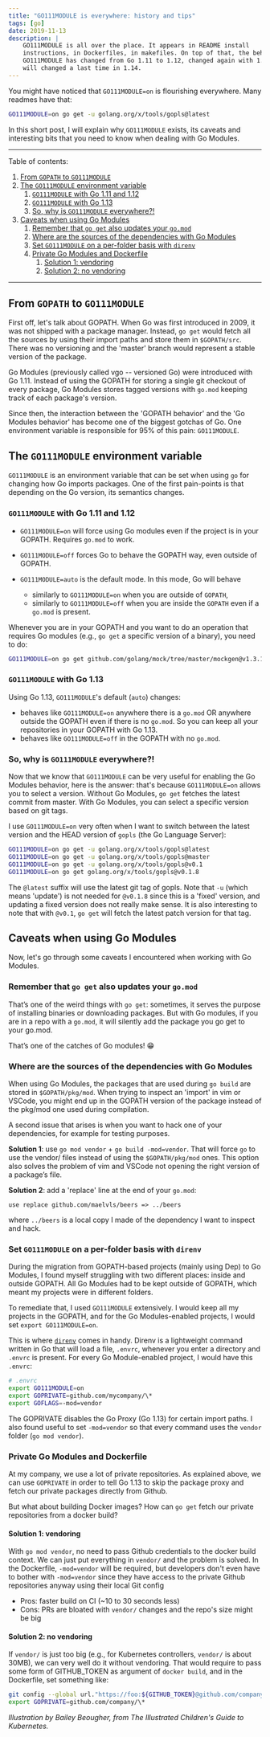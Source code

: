 ```yaml
---
title: "GO111MODULE is everywhere: history and tips"
tags: [go]
date: 2019-11-13
description: |
    GO111MODULE is all over the place. It appears in README install
    instructions, in Dockerfiles, in makefiles. On top of that, the behavior of
    GO111MODULE has changed from Go 1.11 to 1.12, changed again with 1.13 and
    will changed a last time in 1.14.
---
```


You might have noticed that `GO111MODULE=on` is flourishing everywhere.
Many readmes have that:

```sh
GO111MODULE=on go get -u golang.org/x/tools/gopls@latest
```

In this short post, I will explain why `GO111MODULE` exists, its caveats
and interesting bits that you need to know when dealing with Go Modules.

---

Table of contents:

1. [From `GOPATH` to `GO111MODULE`](#from-gopath-to-go111module)
2. [The `GO111MODULE` environment variable](#the-go111module-environment-variable)
   1. [`GO111MODULE` with Go 1.11 and 1.12](#go111module-with-go-111-and-112)
   2. [`GO111MODULE` with Go 1.13](#go111module-with-go-113)
   3. [So, why is `GO111MODULE` everywhere?!](#so-why-is-go111module-everywhere)
3. [Caveats when using Go Modules](#caveats-when-using-go-modules)
   1. [Remember that `go get` also updates your `go.mod`](#remember-that-go-get-also-updates-your-gomod)
   2. [Where are the sources of the dependencies with Go Modules](#where-are-the-sources-of-the-dependencies-with-go-modules)
   3. [Set `GO111MODULE` on a per-folder basis with `direnv`](#set-go111module-on-a-per-folder-basis-with-direnv)
   4. [Private Go Modules and Dockerfile](#private-go-modules-and-dockerfile)
      1. [Solution 1: vendoring](#solution-1-vendoring)
      2. [Solution 2: no vendoring](#solution-2-no-vendoring)

---

## From `GOPATH` to `GO111MODULE`

First off, let's talk about GOPATH. When Go was first introduced in 2009,
it was not shipped with a package manager. Instead, `go get` would fetch
all the sources by using their import paths and store them in
`$GOPATH/src`. There was no versioning and the 'master' branch would
represent a stable version of the package.

Go Modules (previously called vgo -- versioned Go) were introduced with Go
1.11. Instead of using the GOPATH for storing a single git checkout of
every package, Go Modules stores tagged versions with `go.mod` keeping
track of each package's version.

Since then, the interaction between the 'GOPATH behavior' and the 'Go
Modules behavior' has become one of the biggest gotchas of Go. One
environment variable is responsible for 95% of this pain: `GO111MODULE`.

## The `GO111MODULE` environment variable

`GO111MODULE` is an environment variable that can be set when using `go`
for changing how Go imports packages. One of the first pain-points is that
depending on the Go version, its semantics changes.

### `GO111MODULE` with Go 1.11 and 1.12

- `GO111MODULE=on` will force using Go modules even if the project is in
  your GOPATH. Requires `go.mod` to work.
- `GO111MODULE=off` forces Go to behave the GOPATH way, even outside of
  GOPATH.
- `GO111MODULE=auto` is the default mode. In this mode, Go will behave

  - similarly to `GO111MODULE=on` when you are outside of `GOPATH`,
  - similarly to `GO111MODULE=off` when you are inside the `GOPATH` even if
    a `go.mod` is present.

Whenever you are in your GOPATH and you want to do an operation that
requires Go modules (e.g., `go get` a specific version of a binary), you
need to do:

```sh
GO111MODULE=on go get github.com/golang/mock/tree/master/mockgen@v1.3.1
```

### `GO111MODULE` with Go 1.13

Using Go 1.13, `GO111MODULE`'s default (`auto`) changes:

- behaves like `GO111MODULE=on` anywhere there is a `go.mod` OR anywhere
  outside the GOPATH even if there is no `go.mod`. So you can keep all your
  repositories in your GOPATH with Go 1.13.
- behaves like `GO111MODULE=off` in the GOPATH with no `go.mod`.

### So, why is `GO111MODULE` everywhere?!

Now that we know that `GO111MODULE` can be very useful for enabling the Go
Modules behavior, here is the answer: that's because `GO111MODULE=on`
allows you to select a version. Without Go Modules, `go get` fetches the
latest commit from master. With Go Modules, you can select a specific
version based on git tags.

I use `GO111MODULE=on` very often when I want to switch between the latest
version and the HEAD version of `gopls` (the Go Language Server):

```sh
GO111MODULE=on go get -u golang.org/x/tools/gopls@latest
GO111MODULE=on go get -u golang.org/x/tools/gopls@master
GO111MODULE=on go get -u golang.org/x/tools/gopls@v0.1
GO111MODULE=on go get golang.org/x/tools/gopls@v0.1.8
```

The `@latest` suffix will use the latest git tag of gopls. Note that `-u`
(which means 'update') is not needed for `@v0.1.8` since this is a 'fixed'
version, and updating a fixed version does not really make sense. It is
also interesting to note that with `@v0.1`, `go get` will fetch the latest
patch version for that tag.

## Caveats when using Go Modules

Now, let's go through some caveats I encountered when working with Go
Modules.

### Remember that `go get` also updates your `go.mod`

That’s one of the weird things with `go get`: sometimes, it serves the
purpose of installing binaries or downloading packages. But with Go
modules, if you are in a repo with a `go.mod`, it will silently add the
package you go get to your go.mod.

That’s one of the catches of Go modules! 😁

### Where are the sources of the dependencies with Go Modules

When using Go Modules, the packages that are used during `go build` are
stored in `$GOPATH/pkg/mod`. When trying to inspect an 'import' in vim or
VSCode, you might end up in the GOPATH version of the package instead of
the pkg/mod one used during compilation.

A second issue that arises is when you want to hack one of your dependencies, for example for testing purposes.

**Solution 1**: use `go mod vendor` + `go build -mod=vendor`. That will
force `go` to use the vendor/ files instead of using the `$GOPATH/pkg/mod`
ones. This option also solves the problem of vim and VSCode not opening the
right version of a package’s file.

**Solution 2**: add a 'replace' line at the end of your `go.mod`:

```plain
use replace github.com/maelvls/beers => ../beers
```

where `../beers` is a local copy I made of the dependency I want to inspect
and hack.

### Set `GO111MODULE` on a per-folder basis with `direnv`

During the migration from GOPATH-based projects (mainly using Dep) to Go
Modules, I found myself struggling with two different places: inside and
outside GOPATH. All Go Modules had to be kept outside of GOPATH, which
meant my projects were in different folders.

To remediate that, I used `GO111MODULE` extensively. I would keep all my
projects in the GOPATH, and for the Go Modules-enabled projects, I would
set `export GO111MODULE=on`.

This is where [`direnv`](https://direnv.net/) comes in handy. Direnv is a
lightweight command written in Go that will load a file, `.envrc`, whenever
you enter a directory and `.envrc` is present. For every Go Module-enabled
project, I would have this `.envrc`:

```sh
# .envrc
export GO111MODULE=on
export GOPRIVATE=github.com/mycompany/\*
export GOFLAGS=-mod=vendor
```

The GOPRIVATE disables the Go Proxy (Go 1.13) for certain import paths. I
also found useful to set `-mod=vendor` so that every command uses the
`vendor` folder (`go mod vendor`).

### Private Go Modules and Dockerfile

At my company, we use a lot of private repositories. As explained above, we
can use `GOPRIVATE` in order to tell Go 1.13 to skip the package proxy and
fetch our private packages directly from Github.

But what about building Docker images? How can `go get` fetch our private
repositories from a docker build?

#### Solution 1: vendoring

With `go mod vendor`, no need to pass Github credentials to the docker
build context. We can just put everything in `vendor/` and the problem is
solved. In the Dockerfile, `-mod=vendor` will be required, but developers
don't even have to bother with `-mod=vendor` since they have access to the
private Github repositories anyway using their local Git config

- Pros: faster build on CI (~10 to 30 seconds less)
- Cons: PRs are bloated with `vendor/` changes and the repo's size might be
  big

#### Solution 2: no vendoring

If `vendor/` is just too big (e.g., for Kubernetes controllers, `vendor/`
is about 30MB), we can very well do it without vendoring. That would
require to pass some form of GITHUB_TOKEN as argument of `docker build`,
and in the Dockerfile, set something like:

```sh
git config --global url."https://foo:${GITHUB_TOKEN}@github.com/company".insteadOf "https://github.com/company"
export GOPRIVATE=github.com/company/\*
```

_Illustration by Bailey Beougher, from The Illustrated Children's Guide to Kubernetes._
